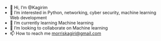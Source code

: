 - 👋 Hi, I’m @Kagirim
- 👀 I’m interested in Python, networking, cyber security, machine learning Web development
- 🌱 I’m currently learning Machine learning
- 💞️ I’m looking to collaborate on Machine learning
- 📫 How to reach me morriskagiri@gmail.com

<!---
Kagirim/Kagirim is a ✨ special ✨ repository because its `README.md` (this file) appears on your GitHub profile.
You can click the Preview link to take a look at your changes.
--->
